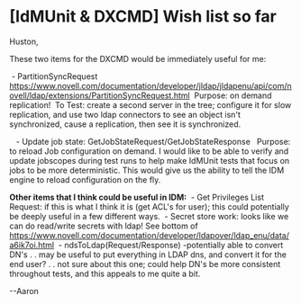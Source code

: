 # [IdMUnit & DXCMD] Wish list so far

Huston,

These two items for the DXCMD would be immediately useful for me:

 - PartitionSyncRequest
  <https://www.novell.com/documentation/developer/jldap/jldapenu/api/com/novell/ldap/extensions/PartitionSyncRequest.html>
 Purpose: on demand replication!
 To Test: create a second server in the tree; configure it for slow replication, and use two ldap connectors to see an object isn't synchronized, cause a replication, then see it is synchronized.

   - Update job state: GetJobStateRequest/GetJobStateResponse
  Purpose: to reload Job configuration on demand. I would like to be able to verify and update jobscopes during test runs to help make IdMUnit tests that focus on jobs to be more deterministic. This would give us the ability to tell the IDM engine to reload configuration on the fly.

**Other items that I think could be useful in IDM:**
 - Get Privileges List Request: if this is what I think it is (get ACL's for user); this could potentially be deeply useful in a few different ways.
 - Secret store work: looks like we can do read/write secrets with ldap! See bottom of <https://www.novell.com/documentation/developer/ldapover/ldap_enu/data/a6ik7oi.html>
 - ndsToLdap(Request/Response) -potentially able to convert DN's . . may be useful to put everything in LDAP dns, and convert it for the end user? . . not sure about this one; could help DN's be more consistent throughout tests, and this appeals to me quite a bit.

\--Aaron
